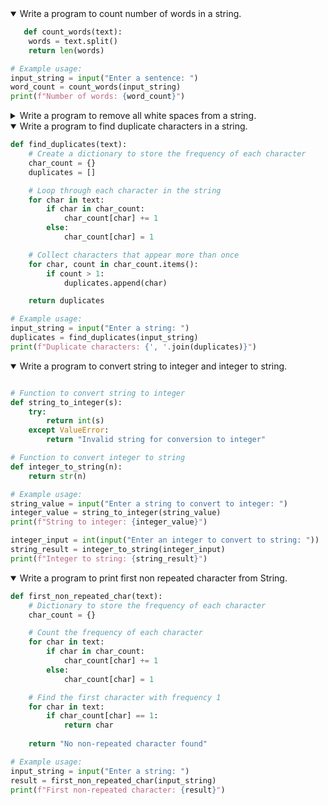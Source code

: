 <details open>
<summary>Write a program to count number of words in a string.</summary>
<p>

```python
   def count_words(text):
    words = text.split()
    return len(words)

# Example usage:
input_string = input("Enter a sentence: ")
word_count = count_words(input_string)
print(f"Number of words: {word_count}")

```

</p>
</details>
<details>
<summary>Write a program to remove all white spaces from a string.</summary>
<p>

```python
def remove_spaces(text):
    return text.replace(" ", "")

# Example usage:
input_string = input("Enter a string: ")
result = remove_spaces(input_string)
print(f"String without spaces: {result}")

```

</p>
</details>

<details open>
<summary>Write a program to find duplicate characters in a string.</summary>
<p>

```python
def find_duplicates(text):
    # Create a dictionary to store the frequency of each character
    char_count = {}
    duplicates = []

    # Loop through each character in the string
    for char in text:
        if char in char_count:
            char_count[char] += 1
        else:
            char_count[char] = 1

    # Collect characters that appear more than once
    for char, count in char_count.items():
        if count > 1:
            duplicates.append(char)

    return duplicates

# Example usage:
input_string = input("Enter a string: ")
duplicates = find_duplicates(input_string)
print(f"Duplicate characters: {', '.join(duplicates)}")

```
</p>
</details>

<details open>
<summary>Write a program to convert string to integer and integer to string.</summary>
<p>

```python

# Function to convert string to integer
def string_to_integer(s):
    try:
        return int(s)
    except ValueError:
        return "Invalid string for conversion to integer"

# Function to convert integer to string
def integer_to_string(n):
    return str(n)

# Example usage:
string_value = input("Enter a string to convert to integer: ")
integer_value = string_to_integer(string_value)
print(f"String to integer: {integer_value}")

integer_input = int(input("Enter an integer to convert to string: "))
string_result = integer_to_string(integer_input)
print(f"Integer to string: {string_result}")

```
</p>
</details>
<details open>
<summary>Write a program to print first non repeated character from String.</summary>
<p>

```python
def first_non_repeated_char(text):
    # Dictionary to store the frequency of each character
    char_count = {}

    # Count the frequency of each character
    for char in text:
        if char in char_count:
            char_count[char] += 1
        else:
            char_count[char] = 1

    # Find the first character with frequency 1
    for char in text:
        if char_count[char] == 1:
            return char
    
    return "No non-repeated character found"

# Example usage:
input_string = input("Enter a string: ")
result = first_non_repeated_char(input_string)
print(f"First non-repeated character: {result}")

```
</p>
</details>
